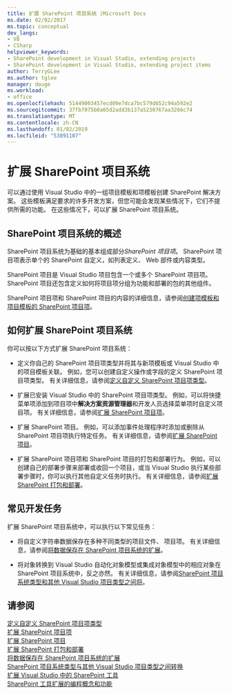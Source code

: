 ```yaml
---
title: 扩展 SharePoint 项目系统 |Microsoft Docs
ms.date: 02/02/2017
ms.topic: conceptual
dev_langs:
- VB
- CSharp
helpviewer_keywords:
- SharePoint development in Visual Studio, extending projects
- SharePoint development in Visual Studio, extending project items
author: TerryGLee
ms.author: tglee
manager: douge
ms.workload:
- office
ms.openlocfilehash: 51449003457ecd09e7dca7bc579d652c94a592e2
ms.sourcegitcommit: 37fb7075b0a65d2add3b137a5230767aa3266c74
ms.translationtype: MT
ms.contentlocale: zh-CN
ms.lasthandoff: 01/02/2019
ms.locfileid: "53891107"
---
```

# <a name="extend-the-sharepoint-project-system"></a>扩展 SharePoint 项目系统
  可以通过使用 Visual Studio 中的一组项目模板和项模板创建 SharePoint 解决方案。 这些模板满足要求的许多开发方案，但您可能会发现某些情况下，它们不提供所需的功能。 在这些情况下，可以扩展 SharePoint 项目系统。  
  
## <a name="overview-of-the-sharepoint-project-system"></a>SharePoint 项目系统的概述
 SharePoint 项目系统为基础的基本组成部分*SharePoint 项目项*。 SharePoint 项目项表示单个的 SharePoint 自定义，如列表定义、 Web 部件或内容类型。  
  
 SharePoint 项目是 Visual Studio 项目包含一个或多个 SharePoint 项目项。 SharePoint 项目还包含定义如何将项目项分组为功能和部署的包的其他组件。  
  
 SharePoint 项目项和 SharePoint 项目的内容的详细信息，请参阅[创建项模板和项目模板的 SharePoint 项目项](../sharepoint/creating-item-templates-and-project-templates-for-sharepoint-project-items.md)。  
  
## <a name="how-to-extend-the-sharepoint-project-system"></a>如何扩展 SharePoint 项目系统
 你可以按以下方式扩展 SharePoint 项目系统：  
  
-   定义你自己的 SharePoint 项目项类型并将其与新项模板或 Visual Studio 中的项目模板关联。 例如，您可以创建自定义操作或字段的定义 SharePoint 项目项类型。 有关详细信息，请参阅[定义自定义 SharePoint 项目项类型](../sharepoint/defining-custom-sharepoint-project-item-types.md)。  
  
-   扩展已安装 Visual Studio 中的 SharePoint 项目项类型。 例如，可以将快捷菜单项添加到项目项中**解决方案资源管理器**和开发人员选择菜单项时自定义项目项。 有关详细信息，请参阅[扩展 SharePoint 项目项](../sharepoint/extending-sharepoint-project-items.md)。  
  
-   扩展 SharePoint 项目。 例如，可以添加事件处理程序时添加或删除从 SharePoint 项目项执行特定任务。 有关详细信息，请参阅[扩展 SharePoint 项目](../sharepoint/extending-sharepoint-projects.md)。  
  
-   扩展 SharePoint 项目项和 SharePoint 项目的打包和部署行为。 例如，可以创建自己的部署步骤来部署或收回一个项目，或当 Visual Studio 执行某些部署步骤时，你可以执行其他自定义任务时执行。 有关详细信息，请参阅[扩展 SharePoint 打包和部署](../sharepoint/extending-sharepoint-packaging-and-deployment.md)。  
  
## <a name="common-development-tasks"></a>常见开发任务
 扩展 SharePoint 项目系统中，可以执行以下常见任务：  
  
-   将自定义字符串数据保存在多种不同类型的项目文件、 项目项。 有关详细信息，请参阅[将数据保存在 SharePoint 项目系统的扩展](../sharepoint/saving-data-in-extensions-of-the-sharepoint-project-system.md)。  
  
-   将对象转换到 Visual Studio 自动化对象模型或集成对象模型中的相应对象在 SharePoint 项目系统中，反之亦然。 有关详细信息，请参阅[SharePoint 项目系统类型和其他 Visual Studio 项目类型之间将](../sharepoint/converting-between-sharepoint-project-system-types-and-other-visual-studio-project-types.md)。  
  
## <a name="see-also"></a>请参阅
 [定义自定义 SharePoint 项目项类型](../sharepoint/defining-custom-sharepoint-project-item-types.md)   
 [扩展 SharePoint 项目项](../sharepoint/extending-sharepoint-project-items.md)   
 [扩展 SharePoint 项目](../sharepoint/extending-sharepoint-projects.md)   
 [扩展 SharePoint 打包和部署](../sharepoint/extending-sharepoint-packaging-and-deployment.md)   
 [将数据保存在 SharePoint 项目系统的扩展](../sharepoint/saving-data-in-extensions-of-the-sharepoint-project-system.md)   
 [SharePoint 项目系统类型与其他 Visual Studio 项目类型之间转换](../sharepoint/converting-between-sharepoint-project-system-types-and-other-visual-studio-project-types.md)   
 [扩展 Visual Studio 中的 SharePoint 工具](../sharepoint/extending-the-sharepoint-tools-in-visual-studio.md)   
 [SharePoint 工具扩展的编程概念和功能](../sharepoint/programming-concepts-and-features-for-sharepoint-tools-extensions.md)  
